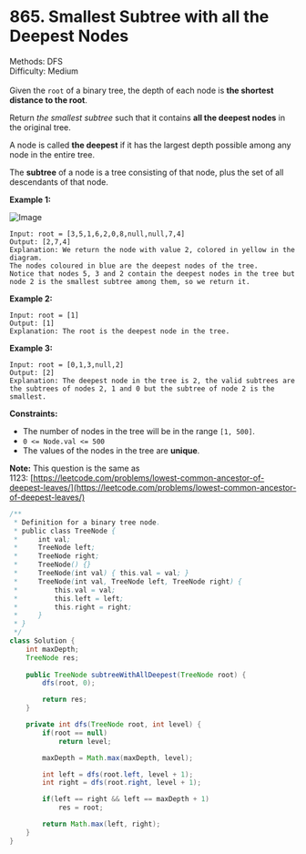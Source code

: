 # 865. Smallest Subtree with all the Deepest Nodes  

  Methods: DFS </br> Difficulty: Medium </br> </br>Given the `root` of a binary tree, the depth of each node is **the shortest distance to the root**.

Return *the smallest subtree* such that it contains **all the deepest nodes** in the original tree.

A node is called **the deepest** if it has the largest depth possible among any node in the entire tree.

The **subtree** of a node is a tree consisting of that node, plus the set of all descendants of that node.

**Example 1:**

![Image](https://s3-lc-upload.s3.amazonaws.com/uploads/2018/07/01/sketch1.png)

```plain text
Input: root = [3,5,1,6,2,0,8,null,null,7,4]
Output: [2,7,4]
Explanation: We return the node with value 2, colored in yellow in the diagram.
The nodes coloured in blue are the deepest nodes of the tree.
Notice that nodes 5, 3 and 2 contain the deepest nodes in the tree but node 2 is the smallest subtree among them, so we return it.
```

**Example 2:**

```plain text
Input: root = [1]
Output: [1]
Explanation: The root is the deepest node in the tree.
```

**Example 3:**

```plain text
Input: root = [0,1,3,null,2]
Output: [2]
Explanation: The deepest node in the tree is 2, the valid subtrees are the subtrees of nodes 2, 1 and 0 but the subtree of node 2 is the smallest.
```

**Constraints:**

- The number of nodes in the tree will be in the range `[1, 500]`.
- `0 <= Node.val <= 500`
- The values of the nodes in the tree are **unique**.
  
**Note:** This question is the same as 1123: [https://leetcode.com/problems/lowest-common-ancestor-of-deepest-leaves/](https://leetcode.com/problems/lowest-common-ancestor-of-deepest-leaves/)

```java
/**
 * Definition for a binary tree node.
 * public class TreeNode {
 *     int val;
 *     TreeNode left;
 *     TreeNode right;
 *     TreeNode() {}
 *     TreeNode(int val) { this.val = val; }
 *     TreeNode(int val, TreeNode left, TreeNode right) {
 *         this.val = val;
 *         this.left = left;
 *         this.right = right;
 *     }
 * }
 */
class Solution {
    int maxDepth;
    TreeNode res;
    
    public TreeNode subtreeWithAllDeepest(TreeNode root) {
        dfs(root, 0);

        return res;
    }

    private int dfs(TreeNode root, int level) {
        if(root == null) 
            return level;

        maxDepth = Math.max(maxDepth, level);

        int left = dfs(root.left, level + 1);
        int right = dfs(root.right, level + 1);

        if(left == right && left == maxDepth + 1) 
            res = root;

        return Math.max(left, right);
    }
}
```

